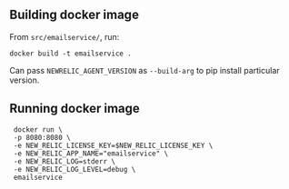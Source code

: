## Building docker image

From `src/emailservice/`, run:

```
docker build -t emailservice .
```

Can pass `NEWRELIC_AGENT_VERSION` as `--build-arg` to pip install particular version.

## Running docker image

```
 docker run \
 -p 8080:8080 \
 -e NEW_RELIC_LICENSE_KEY=$NEW_RELIC_LICENSE_KEY \
 -e NEW_RELIC_APP_NAME="emailservice" \
 -e NEW_RELIC_LOG=stderr \
 -e NEW_RELIC_LOG_LEVEL=debug \
 emailservice
```

